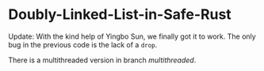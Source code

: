 # Doubly-Linked-List-in-Safe-Rust

Update:
With the kind help of Yingbo Sun, we finally got it to work.
The only bug in the previous code is the lack of a `drop`.

There is a multithreaded version in branch *multithreaded*.
